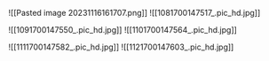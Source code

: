 ![[Pasted image 20231116161707.png]]
![[1081700147517_.pic_hd.jpg]]

![[1091700147550_.pic_hd.jpg]]
![[1101700147564_.pic_hd.jpg]]

![[1111700147582_.pic_hd.jpg]]
![[1121700147603_.pic_hd.jpg]]


